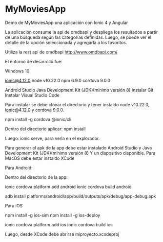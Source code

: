# MyMoviesApp

Demo de MyMoviesApp una aplicación con Ionic 4 y Angular

La aplicación consume la api de omdbapi y despliega los resultados a partir de una búsqueda según las categorías definidas.
Luego, se puede ver el detalle de la opción seleccionada y agregarla a los favoritos.

Utiliza la rest api de omdbapi http://www.omdbapi.com/

El entorno de desarrollo fue:

Windows 10

ionic@4.12.0
node v10.22.0
npm 6.9.0
cordova 9.0.0

Android Studio
Java Development Kit (JDK)(mínimo versión 8)
Instalar Git
Instalar Visual Studio Code

Para instalar se debe clonar el directorio y tener instaldo node v10.22.0, ionic@4.12.0 y cordova 9.0.0.

npm install -g cordova @ionic/cli

Dentro del directorio aplicar: npm install

Luego: ionic serve, para verla en el explorador.

Para generar el apk de la app debe estar instalado Android Studio y Java Development Kit (JDK)(mínimo versión 8)
Y un dispositivo disponible. Para MacOS debe estar instaldo XCode

Para Android:

Dentro del directorio de la app:

ionic cordova platform add android
ionic cordova build android

adb install platforms/android/app/build/outputs/apk/debug/app-debug.apk

Para iOS

npm install -g ios-sim
npm install -g ios-deploy

ionic cordova platform add ios
ionic cordova build ios


Luego, desde XCode debe abrirse miproyecto.xcodeproj



